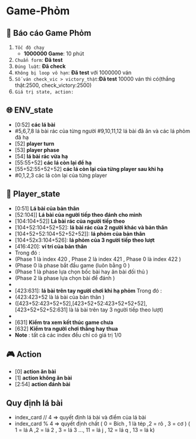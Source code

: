 # Game-Phỏm
## :dart: Báo cáo Game Phỏm
1.   `Tốc độ chạy`
      - **1000000 Game**: 10 phút 
2. `Chuẩn form`: **Đã test**
3. `Đúng luật`: **Đã check**
4. `Không bị loop vô hạn`: **Đã test** với 1000000 ván
5. `Số ván check_vic > victory_thật`:**Đã test** 10000 ván thì có(thắng thật:2500, check_victory:2500)
6. `Giá trị state, action:`

## :globe_with_meridians: ENV_state
*   [0:52] **các lá bài**
*   #5,6,7,8 lá bài rác của từng người 
    #9,10,11,12 lá bài đã ăn  và các lá phỏm đã hạ 
*   [52] **player turn**
*   [53] **player phase** 
*   [54] **lá bài rác vừa hạ** 
*   [55:55+52] **các lá còn lại để hạ**
*   [55+52:55+52+52] **các lá còn lại  của từng player sau khi hạ**
*   #0,1,2,3 các lá còn lại  của từng player 



## :bust_in_silhouette: Player_state
*   [0:51] **Lá bài của bản thân**
*   [52:104]] **Lá bài của người tiếp theo đánh cho mình**
*   [104:104+52]] **Lá bài rác của người tiếp theo**
*   [104+52:104+52+52]:   **lá bài rác của 2 người khác và bản thân**
*   [104+52+52:104+52+52+52]]:   **lá phỏm của bản thân**
*   [104+52x3:104+526]:   **lá phỏm của 3 người tiếp theo lượt**
*   [416:420]:   **ví trí của bản thân**
*   [420:423]:   **Phase**
Trong đó : 
*   (Phase 1 là index 420 , Phase 2 là index 421 , Phase 0 là index 422 )
*   (Phase 0 là phase bắt đầu game (luôn bằng 0 )
*   (Phase 1 là phase lựa chọn bốc bài hay ăn bài đối thủ )
*   (Phase 2 là phase lựa chọn bài để đánh )
*   
*   [423:631]:   **lá bài trên tay  người chơi  khi hạ phỏm**
Trong đó : 
*   (423:423+52 là lá bài của bản thân )
*   ([423+52:423+52+52],[423+52+52:423+52+52+52],[423+52+52+52:631] là lá bài trên tay 3 người tiếp theo lượt) 
*   
*   [631] **Kiểm tra xem kết thúc game chưa**
*   [632] **Kiểm tra người chơi  thắng hay thua**
* **Note** : tất cả các index đều chỉ có giá trị 1/0



## :video_game: Action
* [0]   **action  ăn bài**
* [1]     **action không ăn bài**
* [2:54] **action đánh bài**
## Quy định lá bài
   - index_card // 4
  => quyết định lá bài và điểm của lá bài
- index_card % 4
  => quyết định chất
  ( 0 = Bích , 1 là tép ,2 = rô , 3 = cơ )
  ( 1 = lá A ,2 = lá 2 , 3 = lá 3 ..., 11 = lá j , 12
= lá q , 13 = lá k)
